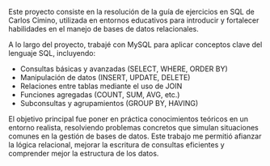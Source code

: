 Este proyecto consiste en la resolución de la guía de ejercicios en SQL de Carlos Cimino, utilizada en entornos educativos para introducir y fortalecer habilidades en el manejo de bases de datos relacionales.

A lo largo del proyecto, trabajé con MySQL para aplicar conceptos clave del lenguaje SQL, incluyendo:

- Consultas básicas y avanzadas (SELECT, WHERE, ORDER BY)
- Manipulación de datos (INSERT, UPDATE, DELETE)
- Relaciones entre tablas mediante el uso de JOIN
- Funciones agregadas (COUNT, SUM, AVG, etc.)
- Subconsultas y agrupamientos (GROUP BY, HAVING)

El objetivo principal fue poner en práctica conocimientos teóricos en un entorno realista, resolviendo problemas concretos que simulan situaciones comunes en la gestión de bases de datos. Este trabajo me permitió afianzar la lógica relacional, mejorar la escritura de consultas eficientes y comprender mejor la estructura de los datos.
